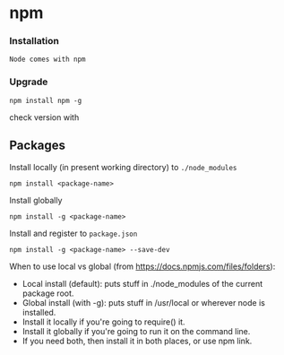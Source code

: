 # npm

### Installation

    Node comes with npm

### Upgrade

    npm install npm -g

check version with 
  
## Packages

Install locally (in present working directory) to `./node_modules`

    npm install <package-name>
    
Install globally 

    npm install -g <package-name>

Install and register to `package.json`

    npm install -g <package-name> --save-dev

When to use local vs global (from https://docs.npmjs.com/files/folders):

- Local install (default): puts stuff in ./node_modules of the current package root.
- Global install (with -g): puts stuff in /usr/local or wherever node is installed.
- Install it locally if you're going to require() it.
- Install it globally if you're going to run it on the command line.
- If you need both, then install it in both places, or use npm link.
